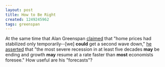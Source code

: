 ```yaml
---
layout: post
title: How to Be Right
created: 1249245962
tags: greenspan
---
```

At the same time that Alan Greenspan [claimed](http://www.reuters.com/article/newsOne/idUSTRE5710W420090802) that "home prices had stabilized only temporarily--\[we\] **could** get a second wave down," [he asserted](http://www.bloomberg.com/apps/news?pid=20601087&sid=a2mJVPs5.HlQ) that "the most severe recession in at least five decades **may** be ending and growth **may** resume at a rate faster than **most** economists foresee." How useful are his "forecasts"?
